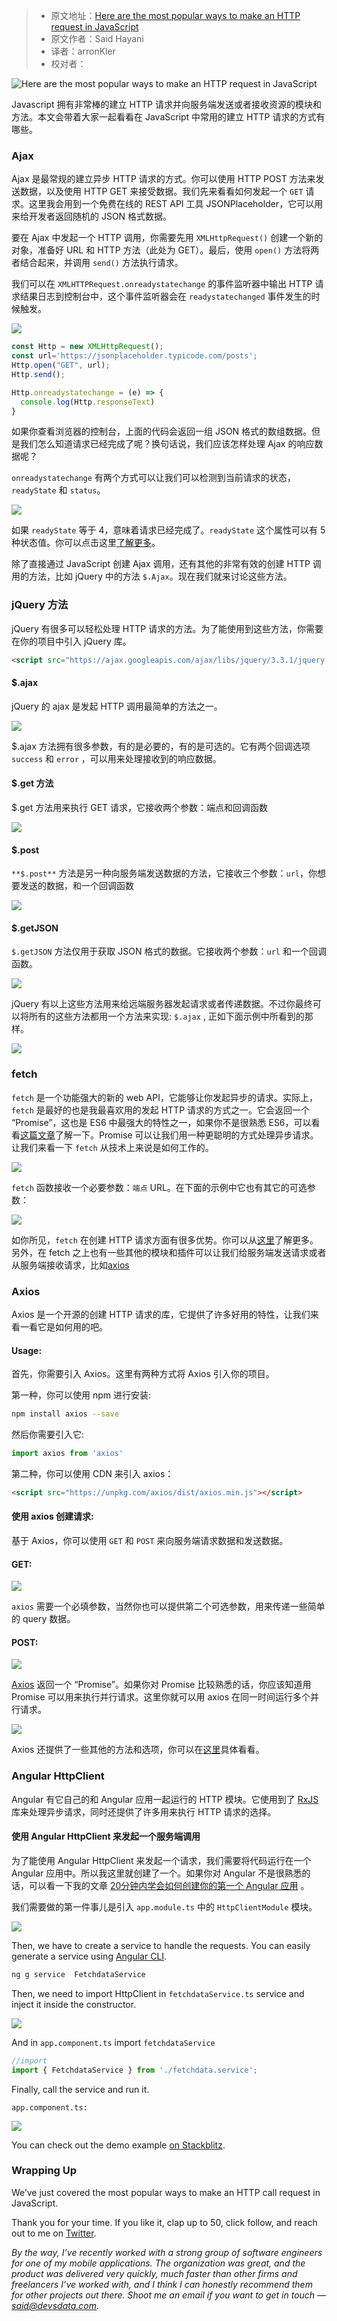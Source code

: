 > * 原文地址：[Here are the most popular ways to make an HTTP request in JavaScript](https://www.freecodecamp.org/news/here-is-the-most-popular-ways-to-make-an-http-request-in-javascript-954ce8c95aaa/)
> * 原文作者：Said Hayani
> * 译者：arronKler
> * 校对者：

![Here are the most popular ways to make an HTTP request in JavaScript](https://cdn-media-1.freecodecamp.org/images/1*gqHgCNubMncv7EwWNdArGQ.png)

Javascript 拥有非常棒的建立 HTTP 请求并向服务端发送或者接收资源的模块和方法。本文会带着大家一起看看在 JavaScript 中常用的建立 HTTP 请求的方式有哪些。

### Ajax

Ajax 是最常规的建立异步 HTTP 请求的方式。你可以使用 HTTP POST 方法来发送数据，以及使用 HTTP GET 来接受数据。我们先来看看如何发起一个 `GET` 请求。这里我会用到一个免费在线的 REST API 工具 JSONPlaceholder，它可以用来给开发者返回随机的 JSON 格式数据。

要在 Ajax 中发起一个 HTTP 调用，你需要先用 `XMLHttpRequest()` 创建一个新的对象，准备好 URL 和 HTTP 方法（此处为 GET）。最后，使用 `open()` 方法将两者结合起来，并调用 `send()` 方法执行请求。

我们可以在 `XMLHTTPRequest.onreadystatechange` 的事件监听器中输出 HTTP 请求结果日志到控制台中，这个事件监听器会在 `readystatechanged` 事件发生的时候触发。

![](https://cdn-media-1.freecodecamp.org/images/1*zXtlRe4yRF3tZkFFvBhZeA.png)

```js
const Http = new XMLHttpRequest();
const url='https://jsonplaceholder.typicode.com/posts';
Http.open("GET", url);
Http.send();

Http.onreadystatechange = (e) => {
  console.log(Http.responseText)
}
```

如果你查看浏览器的控制台，上面的代码会返回一组 JSON 格式的数组数据。但是我们怎么知道请求已经完成了呢？换句话说，我们应该怎样处理 Ajax 的响应数据呢？


`onreadystatechange` 有两个方式可以让我们可以检测到当前请求的状态， `readyState` 和 `status`。


![](https://cdn-media-1.freecodecamp.org/images/1*UfZf6qaZwNh5Mptft4WIZA.png)

如果 `readyState` 等于 4，意味着请求已经完成了。`readyState` 这个属性可以有 5 种状态值。你可以点击这里[了解更多][1]。

除了直接通过 JavaScript 创建 Ajax 调用，还有其他的非常有效的创建 HTTP 调用的方法，比如 jQuery 中的方法 `$.Ajax`。现在我们就来讨论这些方法。

### jQuery 方法

jQuery 有很多可以轻松处理 HTTP 请求的方法。为了能使用到这些方法，你需要在你的项目中引入 jQuery 库。

```html
<script src="https://ajax.googleapis.com/ajax/libs/jquery/3.3.1/jquery.min.js"></script>
```

#### $.ajax

jQuery 的 ajax 是发起 HTTP 调用最简单的方法之一。

![](https://cdn-media-1.freecodecamp.org/images/1*vZ4BqVQfsvtpJm_RCsCE2Q.png)

$.ajax 方法拥有很多参数，有的是必要的，有的是可选的。它有两个回调选项 `success`  和 `error` ，可以用来处理接收到的响应数据。

#### $.get 方法

$.get 方法用来执行 GET 请求，它接收两个参数：端点和回调函数

![](https://cdn-media-1.freecodecamp.org/images/1*2koN5FJuT68WIyRKTihe5w.png)

#### $.post

`**$.post**` 方法是另一种向服务端发送数据的方法，它接收三个参数：`url`，你想要发送的数据，和一个回调函数

![](https://cdn-media-1.freecodecamp.org/images/1*ql6Yp1EJfD7850GXhErwyw.png)

#### $.getJSON

`$.getJSON` 方法仅用于获取 JSON 格式的数据。它接收两个参数：`url` 和一个回调函数。

![](https://cdn-media-1.freecodecamp.org/images/1*hdcFdVHiBiRAo1YOi_Kt0Q.png)

jQuery 有以上这些方法用来给远端服务器发起请求或者传递数据。不过你最终可以将所有的这些方法都用一个方法来实现: `$.ajax` , 正如下面示例中所看到的那样。

![](https://cdn-media-1.freecodecamp.org/images/1*soPARjfQXMcZ5ccPK1QMmA.png)

### fetch

`fetch` 是一个功能强大的新的 web API，它能够让你发起异步的请求。实际上， `fetch` 是最好的也是我最喜欢用的发起 HTTP 请求的方式之一。它会返回一个 “Promise”，这也是 ES6 中最强大的特性之一，如果你不是很熟悉 ES6，可以看看[这篇文章][3]了解一下。Promise 可以让我们用一种更聪明的方式处理异步请求。让我们来看一下 `fetch` 从技术上来说是如何工作的。

![](https://cdn-media-1.freecodecamp.org/images/1*kz6k4VRs0RiVCasWR0pCow.png)

`fetch` 函数接收一个必要参数：`端点` URL。在下面的示例中它也有其它的可选参数：

![](https://cdn-media-1.freecodecamp.org/images/1*QasrBgYZcU4BBFHqD2bBdg.png)

如你所见，`fetch` 在创建 HTTP 请求方面有很多优势。你可以从[这里][4]了解更多。另外，在 fetch 之上也有一些其他的模块和插件可以让我们给服务端发送请求或者从服务端接收请求，比如[axios][5]

### Axios

Axios 是一个开源的创建 HTTP 请求的库，它提供了许多好用的特性，让我们来看一看它是如何用的吧。

#### Usage:

首先，你需要引入 Axios。这里有两种方式将 Axios 引入你的项目。

第一种，你可以使用 npm 进行安装:

```bash
npm install axios --save
```

然后你需要引入它:

```js
import axios from 'axios'
```

第二种，你可以使用 CDN 来引入 axios：

```html
<script src="https://unpkg.com/axios/dist/axios.min.js"></script>
```

#### 使用 axios 创建请求:

基于 Axios，你可以使用 `GET` 和 `POST` 来向服务端请求数据和发送数据。

#### GET:

![](https://cdn-media-1.freecodecamp.org/images/1*4wmqiPsSN5mdgjJiRaKVZg.png)

`axios` 需要一个必填参数，当然你也可以提供第二个可选参数，用来传递一些简单的 query 数据。

#### POST:

![](https://cdn-media-1.freecodecamp.org/images/1*ey6-vwsrm9RAhyoU15u6xQ.png)

[Axios][7]  返回一个 “Promise”。如果你对 Promise 比较熟悉的话，你应该知道用 Promise 可以用来执行并行请求。这里你就可以用 axios 在同一时间运行多个并行请求。

![](https://cdn-media-1.freecodecamp.org/images/1*40Pji4utVKPpC7-dePfC6Q.png)

Axios 还提供了一些其他的方法和选项，你可以在[这里][8]具体看看。

### Angular HttpClient

Angular 有它自己的和 Angular 应用一起运行的 HTTP 模块。它使用到了 [RxJS][9] 库来处理异步请求，同时还提供了许多用来执行 HTTP 请求的选择。

#### 使用 Angular HttpClient 来发起一个服务端调用
为了能使用 Angular HttpClient 来发起一个请求，我们需要将代码运行在一个 Angular 应用中。所以我这里就创建了一个。如果你对 Angular 不是很熟悉的话，可以看一下我的文章 [20分钟内学会如何创建你的第一个 Angular 应用][10] 。

我们需要做的第一件事儿是引入 `app.module.ts` 中的 `HttpClientModule` 模块。

![](https://cdn-media-1.freecodecamp.org/images/1*iFuW5Fbp91VR5gwQ6XNMEQ.png)

Then, we have to create a service to handle the requests. You can easily generate a service using  [Angular CLI][11].

```bash
ng g service  FetchdataService
```

Then, we need to import HttpClient in  `fetchdataService.ts`  service and inject it inside the constructor.

![](https://cdn-media-1.freecodecamp.org/images/1*kKwELAhSSpnN8DvIgdOfcQ.png)

And in  `app.component.ts`  import  `fetchdataService`

```ts
//import
import { FetchdataService } from './fetchdata.service';
```

Finally, call the service and run it.

`app.component.ts:`

![](https://cdn-media-1.freecodecamp.org/images/1*OrRe183Yaclt19n5ZQ194Q.png)

You can check out the demo example  [on Stackblitz][12].

### Wrapping Up

We’ve just covered the most popular ways to make an HTTP call request in JavaScript.

Thank you for your time. If you like it, clap up to 50, click follow, and reach out to me on  [Twitter][13].

_By the way, I’ve recently worked with a strong group of software engineers for one of my mobile applications. The organization was great, and the product was delivered very quickly, much faster than other firms and freelancers I’ve worked with, and I think I can honestly recommend them for other projects out there. Shoot me an email if you want to get in touch —_ [_said@devsdata.com_][14]_._

[1]: https://developer.mozilla.org/en-US/docs/Web/API/XMLHttpRequest/readyState
[2]: https://ajax.googleapis.com/ajax/libs/jquery/3.3.1/jquery.min.js
[3]: https://medium.freecodecamp.org/write-less-do-more-with-javascript-es6-5fd4a8e50ee2
[4]: https://developer.mozilla.org/en-US/docs/Web/API/Fetch_API/Using_Fetch
[5]: https://github.com/axios/axios
[6]: https://unpkg.com/axios/dist/axios.min.js
[7]: https://github.com/axios/axios
[8]: https://github.com/axios/axios
[9]: http://reactivex.io/rxjs/
[10]: https://medium.freecodecamp.org/learn-how-to-create-your-first-angular-app-in-20-min-146201d9b5a7
[11]: https://cli.angular.io/
[12]: https://stackblitz.com/edit/angular-httpclinent
[13]: https://twitter.com/SaidHYN
[14]: mailto:said@devsdata.com
